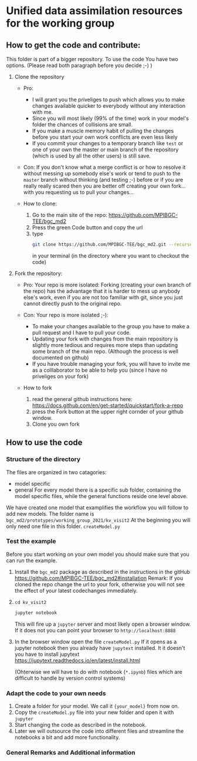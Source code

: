 # Unified data assimilation resources for the working group
## How to get the code and contribute:
This folder is part of a bigger repository.
To use the code You have two options. (Please read both paragraph before you decide ;-) )
1. Clone the repository 
   * Pro:
      * I will grant you the priveliges to push which allows you to make changes available quicker to everybody
        without any interaction with me.
      * Since you will most likely (99% of the time) work in your model's folder the chances of collisions are 
        small.
      * If you make a muscle memory habit of pulling the changes before you start your own work conflicts are
        even less likely
      * If you commit your changes to a temporary branch like `test` or one of your own the master or main 
        branch of the repository (which is used by all the other users) is still save.
      


    * Con:
      If you don't know what a merge conflict is or how to resolve it without messing up somebody else's work or tend to push to the `master` branch without thinking (and testing ;-) before or if you are really really scared then you are better off creating your own fork...
      with you requesting us to pull your changes...
    * How to clone: 
      1. Go to the main site of the repo: https://github.com/MPIBGC-TEE/bgc_md2
      2. Press the green Code button and copy the url
      3. type 
         ```bash
         git clone https://github.com/MPIBGC-TEE/bgc_md2.git --recurse submodules
         ``` 
         in your terminal 
         (in the directory where you want to checkout the code)
      
1. Fork the repository:
    * Pro:
      Your repo is more isolated:
      Forking (creating your own branch of the repo) has the advantage that it is harder to mess up anybody else's work,
      even if you are not too familiar with git, since you just cannot directly push to the original repo.
    * Con:
      Your repo is more isolated ;-):
      * To make your changes available to the group you have to make a pull request and I have to pull your code.
      * Updating your fork with changes from the main repository is slightly more tedious and requires 
        more steps than updating some branch of the main repo. (Although the process is well documented on github) 
      * If you have trouble managing your fork, you will have to invite me as a colllaborator to be able to help	you (since I have no priveliges on your fork)
      
      
    * How to fork
      1. read the general github instructions here: https://docs.github.com/en/get-started/quickstart/fork-a-repo 
      1. press the Fork button at the upper right cornder of your github window.
      1. Clone you own fork



## How to use the code
### Structure of the directory
The files are organized in two catagories:
 * model specific
 * general
For every model there is a specific sub folder, containing the model specific files, while the general functions reside one level above.

We have created one model that examplifies the workflow you will follow to add new models. 
The folder name is  `bgc_md2/prototypes/working_group_2021/kv_visit2`
At the beginning you will only need one file in this folder.
`createModel.py`

### Test the example

Before you start working on your own model you should make sure that you can run the example.
1. Install the `bgc_md2` package as described in the instructions in the gitHub https://github.com/MPIBGC-TEE/bgc_md2#installation
   Remark: If you cloned the repo change the url to your fork, otherwise you will not see the effect of your latest codechanges immediately.

1. `cd kv_visit2` 
   ```bash
   jupyter notebook
   ```
   This will fire up a `jupyter` server and most likely open a browser window.
   If it does not you can point your browser to `http://localhost:8888`
1. In the browser window open the file `createModel.py`
   If it opens as a jupyter notebook then you already have `jupytext` installed.
   It it doesn't you have to install jupytext 
   https://jupytext.readthedocs.io/en/latest/install.html

   (Ohterwise we will have to do with notebook (`*.ipynb`) files which are difficult to handle by 
   version control systems)


### Adapt the code to your own needs
1. Create a folder for your model. We call it `{your_model}` from now on.
1. Copy the `createModel.py` file into your new folder and open it with `jupyter`
1. Start changing the code as described in the notebook.
1. Later we will outsource the code into different files and streamline the notebooks a bit and add more functionality.

### General Remarks and Additional information


